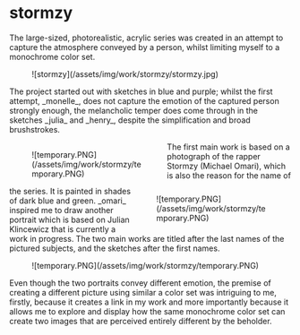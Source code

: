 <h1 class="page-title">stormzy</h1>

The large-sized, photorealistic, acrylic series was created in an attempt to capture the atmosphere conveyed by a person, whilst limiting myself to a monochrome color set.




<figure>
	![stormzy](/assets/img/work/stormzy/stormzy.jpg)
</figure>
<div class="text-justify">
	<p>
	The project started out with sketches in blue and purple; whilst the first attempt, _monelle_, does not capture the emotion of the captured person strongly enough, the melancholic temper does come through in the sketches _julia_ and _henry_, despite the simplification and broad brushstrokes.
	</p>
	<div>
		<figure style="width: 40%; float: left;">
			![temporary.PNG](/assets/img/work/stormzy/temporary.PNG)
		</figure>
		<figure style="width: 40%; float: right;">
			![temporary.PNG](/assets/img/work/stormzy/temporary.PNG)
		</figure>
	</div>
	<p>
	The first main work is based on a photograph of the rapper Stormzy (Michael Omari), which is also the reason for the name of the series. It is painted in shades of dark blue and green. _omari_ inspired me to draw another portrait which is based on Julian Klincewicz that is currently a work in progress. The two main works are titled after the last names of the pictured subjects, and the sketches after the first names.
	</p>
	<figure>
		![temporary.PNG](/assets/img/work/stormzy/temporary.PNG)
	</figure>
	<p>
	Even though the two portraits convey different emotion, the premise of creating a different picture using similar a color set was intriguing to me, firstly, because it creates a link in my work and more importantly  because it allows me to explore and display how the same monochrome color set can create two images that are perceived entirely different by the beholder.
	</p>
</div>
